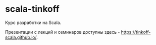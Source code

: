 # scala-tinkoff
Курс разработки на Scala. 

Презентации с лекций и семинаров доступны здесь - https://tinkoff-scala.github.io/.

